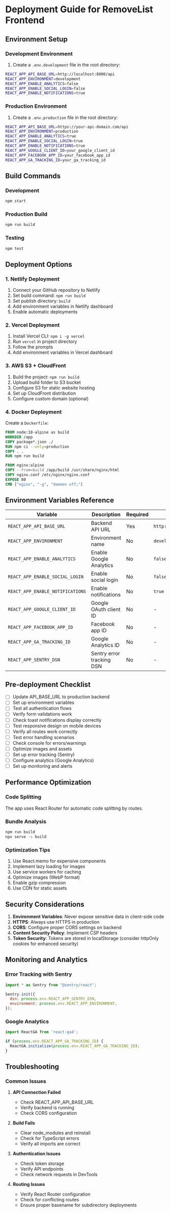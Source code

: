 # Deployment Guide for RemoveList Frontend

## Environment Setup

### Development Environment
1. Create a `.env.development` file in the root directory:
```bash
REACT_APP_API_BASE_URL=http://localhost:8000/api
REACT_APP_ENVIRONMENT=development
REACT_APP_ENABLE_ANALYTICS=false
REACT_APP_ENABLE_SOCIAL_LOGIN=false
REACT_APP_ENABLE_NOTIFICATIONS=true
```

### Production Environment
1. Create a `.env.production` file in the root directory:
```bash
REACT_APP_API_BASE_URL=https://your-api-domain.com/api
REACT_APP_ENVIRONMENT=production
REACT_APP_ENABLE_ANALYTICS=true
REACT_APP_ENABLE_SOCIAL_LOGIN=true
REACT_APP_ENABLE_NOTIFICATIONS=true
REACT_APP_GOOGLE_CLIENT_ID=your_google_client_id
REACT_APP_FACEBOOK_APP_ID=your_facebook_app_id
REACT_APP_GA_TRACKING_ID=your_ga_tracking_id
```

## Build Commands

### Development
```bash
npm start
```

### Production Build
```bash
npm run build
```

### Testing
```bash
npm test
```

## Deployment Options

### 1. Netlify Deployment
1. Connect your GitHub repository to Netlify
2. Set build command: `npm run build`
3. Set publish directory: `build`
4. Add environment variables in Netlify dashboard
5. Enable automatic deployments

### 2. Vercel Deployment
1. Install Vercel CLI: `npm i -g vercel`
2. Run `vercel` in project directory
3. Follow the prompts
4. Add environment variables in Vercel dashboard

### 3. AWS S3 + CloudFront
1. Build the project: `npm run build`
2. Upload build folder to S3 bucket
3. Configure S3 for static website hosting
4. Set up CloudFront distribution
5. Configure custom domain (optional)

### 4. Docker Deployment
Create a `Dockerfile`:
```dockerfile
FROM node:18-alpine as build
WORKDIR /app
COPY package*.json ./
RUN npm ci --only=production
COPY . .
RUN npm run build

FROM nginx:alpine
COPY --from=build /app/build /usr/share/nginx/html
COPY nginx.conf /etc/nginx/nginx.conf
EXPOSE 80
CMD ["nginx", "-g", "daemon off;"]
```

## Environment Variables Reference

| Variable | Description | Required | Default |
|----------|-------------|----------|---------|
| `REACT_APP_API_BASE_URL` | Backend API URL | Yes | `http://localhost:8000/api` |
| `REACT_APP_ENVIRONMENT` | Environment name | No | `development` |
| `REACT_APP_ENABLE_ANALYTICS` | Enable Google Analytics | No | `false` |
| `REACT_APP_ENABLE_SOCIAL_LOGIN` | Enable social login | No | `false` |
| `REACT_APP_ENABLE_NOTIFICATIONS` | Enable notifications | No | `true` |
| `REACT_APP_GOOGLE_CLIENT_ID` | Google OAuth client ID | No | - |
| `REACT_APP_FACEBOOK_APP_ID` | Facebook app ID | No | - |
| `REACT_APP_GA_TRACKING_ID` | Google Analytics ID | No | - |
| `REACT_APP_SENTRY_DSN` | Sentry error tracking DSN | No | - |

## Pre-deployment Checklist

- [ ] Update API_BASE_URL to production backend
- [ ] Set up environment variables
- [ ] Test all authentication flows
- [ ] Verify form validations work
- [ ] Check toast notifications display correctly
- [ ] Test responsive design on mobile devices
- [ ] Verify all routes work correctly
- [ ] Test error handling scenarios
- [ ] Check console for errors/warnings
- [ ] Optimize images and assets
- [ ] Set up error tracking (Sentry)
- [ ] Configure analytics (Google Analytics)
- [ ] Set up monitoring and alerts

## Performance Optimization

### Code Splitting
The app uses React Router for automatic code splitting by routes.

### Bundle Analysis
```bash
npm run build
npx serve -s build
```

### Optimization Tips
1. Use React.memo for expensive components
2. Implement lazy loading for images
3. Use service workers for caching
4. Optimize images (WebP format)
5. Enable gzip compression
6. Use CDN for static assets

## Security Considerations

1. **Environment Variables**: Never expose sensitive data in client-side code
2. **HTTPS**: Always use HTTPS in production
3. **CORS**: Configure proper CORS settings on backend
4. **Content Security Policy**: Implement CSP headers
5. **Token Security**: Tokens are stored in localStorage (consider httpOnly cookies for enhanced security)

## Monitoring and Analytics

### Error Tracking with Sentry
```javascript
import * as Sentry from "@sentry/react";

Sentry.init({
  dsn: process.env.REACT_APP_SENTRY_DSN,
  environment: process.env.REACT_APP_ENVIRONMENT,
});
```

### Google Analytics
```javascript
import ReactGA from 'react-ga4';

if (process.env.REACT_APP_GA_TRACKING_ID) {
  ReactGA.initialize(process.env.REACT_APP_GA_TRACKING_ID);
}
```

## Troubleshooting

### Common Issues

1. **API Connection Failed**
   - Check REACT_APP_API_BASE_URL
   - Verify backend is running
   - Check CORS configuration

2. **Build Fails**
   - Clear node_modules and reinstall
   - Check for TypeScript errors
   - Verify all imports are correct

3. **Authentication Issues**
   - Check token storage
   - Verify API endpoints
   - Check network requests in DevTools

4. **Routing Issues**
   - Verify React Router configuration
   - Check for conflicting routes
   - Ensure proper basename for subdirectory deployments


